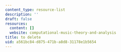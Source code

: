 ```yaml
---
content_type: resource-list
description: ''
draft: false
resources:
  content: []
  website: computational-music-theory-and-analysis
title: to delete
uid: a561bc84-d875-471b-a8d8-31178e1b5654
---
```

